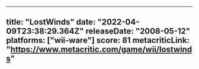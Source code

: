 
---
title: "LostWinds"
date: "2022-04-09T23:38:29.364Z"
releaseDate: "2008-05-12"
platforms: ["wii-ware"]
score: 81
metacriticLink: "https://www.metacritic.com/game/wii/lostwinds"
---
